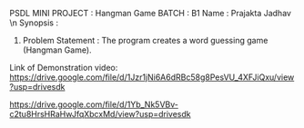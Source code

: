 PSDL MINI PROJECT : Hangman Game 
BATCH : B1 
Name : Prajakta Jadhav \n
Synopsis : 
1) Problem Statement : 
The program creates a word guessing game (Hangman Game).

Link of Demonstration video: 
https://drive.google.com/file/d/1Jzr1jNi6A6dRBc58g8PesVU_4XFJiQxu/view?usp=drivesdk

https://drive.google.com/file/d/1Yb_Nk5VBv-c2tu8HrsHRaHwJfqXbcxMd/view?usp=drivesdk
